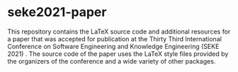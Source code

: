 # seke2021-paper

This repository contains the LaTeX source code and additional resources for a paper that was accepted for publication at
the Thirty Third International Conference on Software Engineering and Knowledge Engineering (SEKE 2021) . The source code of the
paper uses the LaTeX style files provided by the organizers of the conference and a wide variety of other packages.
